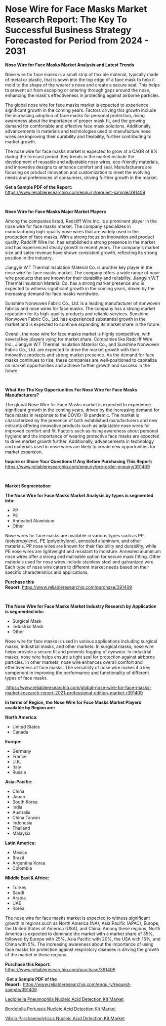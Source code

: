 <p><h1>Nose Wire for Face Masks Market Research Report: The Key To Successful Business Strategy Forecasted for Period from 2024 - 2031</h1></p><p><strong>Nose Wire for Face Masks Market Analysis and Latest Trends</strong></p>
<p><p>Nose wire for face masks is a small strip of flexible material, typically made of metal or plastic, that is sewn into the top edge of a face mask to help it mold to the shape of the wearer's nose and create a secure seal. This helps to prevent air from escaping or entering through gaps around the nose, enhancing the mask's effectiveness in protecting against airborne particles.</p><p>The global nose wire for face masks market is expected to experience significant growth in the coming years. Factors driving this growth include the increasing adoption of face masks for personal protection, rising awareness about the importance of proper mask fit, and the growing demand for comfortable and effective face mask solutions. Additionally, advancements in materials and technologies used to manufacture nose wires are improving their durability and flexibility, further contributing to market growth.</p><p>The nose wire for face masks market is expected to grow at a CAGR of 9% during the forecast period. Key trends in the market include the development of reusable and adjustable nose wires, eco-friendly materials, and innovative designs to enhance comfort and seal. Manufacturers are focusing on product innovation and customization to meet the evolving needs and preferences of consumers, driving further growth in the market.</p></p>
<p><strong>Get a Sample PDF of the Report:&nbsp;</strong> <a href="https://www.reliableresearchiq.com/enquiry/request-sample/391409">https://www.reliableresearchiq.com/enquiry/request-sample/391409</a></p>
<p>&nbsp;</p>
<p><strong>Nose Wire for Face Masks Major Market Players</strong></p>
<p><p>Among the companies listed, Radcliff Wire Inc. is a prominent player in the nose wire for face masks market. The company specializes in manufacturing high-quality nose wires that are widely used in the production of face masks. With a strong focus on innovation and product quality, Radcliff Wire Inc. has established a strong presence in the market and has experienced steady growth in recent years. The company's market size and sales revenue have shown consistent growth, reflecting its strong position in the industry.</p><p>Jiangyin W.T Thermal Insulation Material Co. is another key player in the nose wire for face masks market. The company offers a wide range of nose wire products that are known for their durability and reliability. Jiangyin W.T Thermal Insulation Material Co. has a strong market presence and is expected to witness significant growth in the coming years, driven by the increasing demand for face masks worldwide.</p><p>Sunshine Nonwoven Fabric Co., Ltd. is a leading manufacturer of nonwoven fabrics and nose wires for face masks. The company has a strong market reputation for its high-quality products and reliable services. Sunshine Nonwoven Fabric Co., Ltd. has experienced substantial growth in the market and is expected to continue expanding its market share in the future.</p><p>Overall, the nose wire for face masks market is highly competitive, with several key players vying for market share. Companies like Radcliff Wire Inc., Jiangyin W.T Thermal Insulation Material Co., and Sunshine Nonwoven Fabric Co., Ltd. are expected to drive the market growth with their innovative products and strong market presence. As the demand for face masks continues to rise, these companies are well-positioned to capitalize on market opportunities and achieve further growth and success in the future.</p></p>
<p>&nbsp;</p>
<p><strong>What Are The Key Opportunities For Nose Wire for Face Masks Manufacturers?</strong></p>
<p><p>The global Nose Wire for Face Masks market is expected to experience significant growth in the coming years, driven by the increasing demand for face masks in response to the COVID-19 pandemic. The market is characterized by the presence of both established manufacturers and new entrants offering innovative products such as adjustable nose wires for improved comfort and fit. Factors such as rising awareness about personal hygiene and the importance of wearing protective face masks are expected to drive market growth further. Additionally, advancements in technology and materials used in nose wires are likely to create new opportunities for market expansion.</p></p>
<p><strong>Inquire or Share Your Questions If Any Before Purchasing This Report:</strong> <a href="https://www.reliableresearchiq.com/enquiry/pre-order-enquiry/391409">https://www.reliableresearchiq.com/enquiry/pre-order-enquiry/391409</a></p>
<p>&nbsp;</p>
<p><strong>Market Segmentation</strong></p>
<p><strong>The Nose Wire for Face Masks Market Analysis by types is segmented into:</strong></p>
<p><ul><li>PP</li><li>PE</li><li>Annealed Aluminium</li><li>Other</li></ul></p>
<p><p>Nose wires for face masks are available in various types such as PP (polypropylene), PE (polyethylene), annealed aluminium, and other materials. PP nose wires are known for their flexibility and durability, while PE nose wires are lightweight and resistant to moisture. Annealed aluminium nose wires offer a strong and malleable option for secure mask fitting. Other materials used for nose wires include stainless steel and galvanized wire. Each type of nose wire caters to different market needs based on their specific characteristics and applications.</p></p>
<p><strong>Purchase this Report:&nbsp;</strong><a href="https://www.reliableresearchiq.com/purchase/391409">https://www.reliableresearchiq.com/purchase/391409</a></p>
<p>&nbsp;</p>
<p><strong>The Nose Wire for Face Masks Market Industry Research by Application is segmented into:</strong></p>
<p><ul><li>Surgical Mask</li><li>Industrial Mask</li><li>Other</li></ul></p>
<p><p>Nose wire for face masks is used in various applications including surgical masks, industrial masks, and other markets. In surgical masks, nose wire helps provide a secure fit and prevents fogging of eyewear. In industrial masks, nose wire helps ensure a tight seal for protection against airborne particles. In other markets, nose wire enhances overall comfort and effectiveness of face masks. The versatility of nose wire makes it a key component in improving the performance and functionality of different types of face masks.</p></p>
<p><a href="https://www.reliableresearchiq.com/global-nose-wire-for-face-masks-market-research-report-2021-professional-edition-market-r391409">&nbsp;https://www.reliableresearchiq.com/global-nose-wire-for-face-masks-market-research-report-2021-professional-edition-market-r391409</a></p>
<p><strong>In terms of Region, the Nose Wire for Face Masks Market Players available by Region are:</strong></p>
<p>
    <p> <strong> North America: </strong>
        <ul>
            <li>United States</li>
            <li>Canada</li>
        </ul>
        </p> 
    <p> <strong> Europe: </strong>
        <ul>
            <li>Germany</li>
            <li>France</li>
            <li>U.K.</li>
            <li>Italy</li>
            <li>Russia</li>
        </ul>
        </p> 
    <p> <strong> Asia-Pacific: </strong>
        <ul>
            <li>China</li>
            <li>Japan</li>
            <li>South Korea</li>
            <li>India</li>
            <li>Australia</li>
            <li>China Taiwan</li>
            <li>Indonesia</li>
            <li>Thailand</li>
            <li>Malaysia</li>
        </ul>
        </p> 
    <p> <strong> Latin America: </strong>
        <ul>
            <li>Mexico</li>
            <li>Brazil</li>
            <li>Argentina Korea</li>
            <li>Colombia</li>
        </ul>
        </p> 
    <p> <strong> Middle East & Africa: </strong>
        <ul>
            <li>Turkey</li>
            <li>Saudi</li>
            <li>Arabia</li>
            <li>UAE</li>
            <li>Korea</li>
        </ul>
    </p>
    </p>
<p><p>The nose wire for face masks market is expected to witness significant growth in regions such as North America (NA), Asia Pacific (APAC), Europe, the United States of America (USA), and China. Among these regions, North America is expected to dominate the market with a market share of 35%, followed by Europe with 25%, Asia Pacific with 20%, the USA with 15%, and China with 5%. The increasing awareness about the importance of using face masks for protection against respiratory diseases is driving the growth of the market in these regions.</p></p>
<p><strong>Purchase this Report: </strong><a href="https://www.reliableresearchiq.com/purchase/391409">https://www.reliableresearchiq.com/purchase/391409</a></p>
<p>&nbsp;<strong>Get a Sample PDF of the Report:&nbsp;&nbsp;</strong><a href="https://www.reliableresearchiq.com/enquiry/request-sample/391409">https://www.reliableresearchiq.com/enquiry/request-sample/391409</a></p>
<p><strong></strong></p>
<p><p><a href="https://github.com/theanastasiyah/Market-Research-Report-List-1/blob/main/legionella-pneumophila-nucleic-acid-detection-kit-market.md">Legionella Pneumophila Nucleic Acid Detection Kit Market</a></p><p><a href="https://github.com/lukmanduiky01/Market-Research-Report-List-1/blob/main/bordetella-pertussis-nucleic-acid-detection-kit-market.md">Bordetella Pertussis Nucleic Acid Detection Kit Market</a></p><p><a href="https://github.com/khlifeservices/Market-Research-Report-List-1/blob/main/vibrio-parahaemolyticus-nucleic-acid-detection-kit-market.md">Vibrio Parahaemolyticus Nucleic Acid Detection Kit Market</a></p></p>